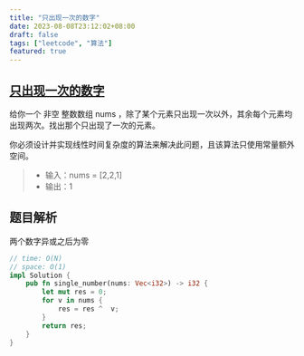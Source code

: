 ```yaml
---
title: "只出现一次的数字"
date: 2023-08-08T23:12:02+08:00
draft: false
tags: ["leetcode", "算法"]
featured: true
---
```


## [只出现一次的数字](https://leetcode.cn/problems/single-number/)

给你一个 非空 整数数组 nums ，除了某个元素只出现一次以外，其余每个元素均出现两次。找出那个只出现了一次的元素。

你必须设计并实现线性时间复杂度的算法来解决此问题，且该算法只使用常量额外空间。

>- 输入：nums = [2,2,1]
>- 输出：1

## 题目解析

两个数字异或之后为零

```rust
// time: O(N)
// space: O(1)
impl Solution {
    pub fn single_number(nums: Vec<i32>) -> i32 {
        let mut res = 0;
        for v in nums {
            res = res ^  v;
        }
        return res;
    }
}
```


